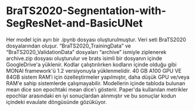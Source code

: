 # BraTS2020-Segnentation-with-SegResNet-and-BasicUNet

Her model için ayrı bir .ipynb dosyası oluşturulmuştur. Veri seti BraTS2020 dosyalarından oluşur. “BraTS2020_TrainingData” ve “BraTS2020_ValidationData” dosyaları “archive” ismiyle ziplenerek archive.zip dosyası oluşturulur ve brats isimli bir dosyanın içinde GoogleDrive'a yüklenir. Kodlar çalıştırılırken kodların içinde olduğu gibi MONAI framework'ü 1.2 versiyonuyla yüklenmelidir. 40 GB A100 GPU VE 84GB sistem RAM’i için özelleştirmeler yapılmıştır, daha düşük GPU ve/veya RAM'e sahip sistemlerde çalışmayabilir. Modellerin içinde tabloda bulunan mean dice son epochtaki mean dice'ı gösterir. Paper'da kullanılan metrikler epochlar arasındaki en iyi sonuçlardan alınmıştır ve bu sonuçlar kodun içindeki evaulate döngüsünde gözüküyor.
